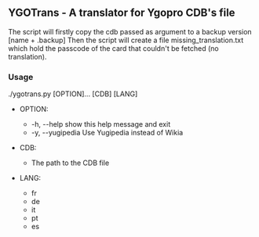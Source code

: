 
## YGOTrans - A translator for Ygopro CDB's file

The script will firstly copy the cdb passed as argument to a backup version [name + .backup]
Then the script will create a file missing_translation.txt which hold the passcode of the card that couldn't be fetched (no translation).

### Usage

./ygotrans.py [OPTION]... [CDB] [LANG]

* OPTION:
    * -h, --help  show this help message and exit
    * -y, --yugipedia Use Yugipedia instead of Wikia
    
* CDB:
    * The path to the CDB file
    
* LANG:
    * fr
    * de
    * it
    * pt
    * es
